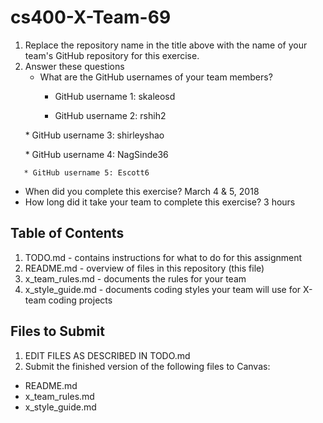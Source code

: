 # cs400-X-Team-69

1. Replace the repository name in the title above with the name of your team's GitHub repository for this exercise.
2. Answer these questions
   * What are the GitHub usernames of your team members?
       * GitHub username 1: skaleosd
       
       * GitHub username 2: rshih2
       
       * GitHub username 3: shirleyshao
       
       * GitHub username 4: NagSinde36
       
       * GitHub username 5: Escott6
       
   * When did you complete this exercise? 
   March 4 & 5, 2018
   * How long did it take your team to complete this exercise? 
   3 hours
## Table of Contents

1. TODO.md - contains instructions for what to do for this assignment
2. README.md - overview of files in this repository (this file)
3. x_team_rules.md - documents the rules for your team
4. x_style_guide.md - documents coding styles your team will use for X-team coding projects

## Files to Submit

1. EDIT FILES AS DESCRIBED IN TODO.md
2. Submit the finished version of the following files to Canvas:

* README.md
* x_team_rules.md
* x_style_guide.md
